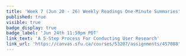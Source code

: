 ```yaml
---
title: 'Week 7 (Jun 20 - 26) Weekly Readings One-Minute Summaries'
published: true
visible: true
badge_display: true
badge_label: 'Jun 24th 11:59pm PDT'
link_text: 'A 5-Step Process For Conducting User Research'
link_url: 'https://canvas.sfu.ca/courses/53207/assignments/457088'
---
```

